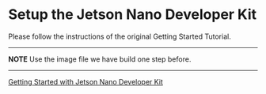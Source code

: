# Setup the Jetson Nano Developer Kit

Please follow the instructions of the original Getting Started Tutorial. 

---

**NOTE** Use the image file we have build one step before.

---


[Getting Started with Jetson Nano Developer Kit](https://developer.nvidia.com/embedded/learn/get-started-jetson-nano-devkit)